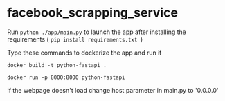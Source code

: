 # facebook_scrapping_service

Run ```python ./app/main.py``` to launch the app after installing the requirements ( ```pip install requirements.txt ```)


Type these commands to dockerize the app and run it

```docker build -t python-fastapi .```

```docker run -p 8000:8000 python-fastapi```

if the webpage doesn't load change host parameter in main.py to '0.0.0.0'
